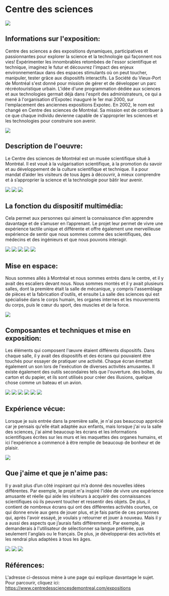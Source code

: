 # Centre des sciences

<img src="/Visite_en_groupe/media/l'exposition.jpg"> 

## **Informations sur l'exposition:**
Centre des sciences a des expositions dynamiques, participatives et passionnantes pour explorer la science et la technologie qui façonnent nos vies! Expérimenter les innombrables retombées de l'essor scientifique et technique, imaginez le futur et découvrez l'impact des enjeux environnementaux dans des espaces stimulants où on peut toucher, manipuler, tester grâce aux dispositifs interactifs.
La Société du Vieux-Port de Montréal s'est donné pour mission de gérer et de développer un parc récréotouristique urbain. L'idée d'une programmation dédiée aux sciences et aux technologies germait déjà dans l'esprit des administrateurs, ce qui a mené à l'organisation d'Expotec inauguré le 1er mai 2000, sur l'emplacement des anciennes expositions Expotec. En 2002, le nom est changé en Centre des sciences de Montréal. Sa mission est de contribuer à ce que chaque individu devienne capable de s'approprier les sciences et les technologies pour construire son avenir.

<img src="/Visite_en_groupe/media/Vue_d'ensemble.jpg"> 

## **Description de l'oeuvre:**

Le Centre des sciences de Montréal est un musée scientifique situé à Montréal. Il est voué à la vulgarisation scientifique, à la promotion du savoir et au développement de la culture scientifique et technique. Il a pour mandat d’aider les visiteurs de tous âges à découvrir, à mieux comprendre et à s’approprier la science et la technologie pour bâtir leur avenir.

<img src="/Visite_en_groupe/media/cartel1.jpg"> 
<img src="/Visite_en_groupe/media/cartel2.jpg"> 
<img src="/Visite_en_groupe/media/cartel3.jpg"> 

## **La fonction du dispositif multimédia:**

Cela permet aux personnes qui aiment la connaissance d’en apprendre davantage et de s’amuser en l’apprenant.
Le projet leur permet de vivre une expérience tactile unique et différente et offre également une merveilleuse expérience de sentir que nous sommes comme des scientifiques, des médecins et des ingénieurs et que nous pouvons interagir.

<img src="/Visite_en_groupe/media/Type-d'installation.mp4"> 
<img src="/Visite_en_groupe/media/Type-d'installation1.jpg"> 
<img src="/Visite_en_groupe/media/Type-d'installation2.jpg"> 
<img src="/Visite_en_groupe/media/Type-d'installation3.jpg"> 
<img src="/Visite_en_groupe/media/Fonction_du_dispositif.mp4"> 

## **Mise en espace:**

Nous sommes allés à Montréal et nous sommes entrés dans le centre, et il y avait des escaliers devant nous. Nous sommes montés et il y avait plusieurs salles, dont la première était la salle de mécanique, y compris l'assemblage de pièces et la fabrication d'outils, et ensuite La salle des sciences qui est spécialisée dans le corps humain, les organes internes et les mouvements du corps, puis le cœur du sport, des muscles et de la force.

<img src="/Visite_en_groupe/media/Vue_d'ensemble.jpg"> 

## **Composantes et techniques et mise en exposition:**

Les éléments qui composent l'œuvre étaient différents dispositifs. Dans chaque salle, il y avait des dispositifs et des écrans qui pouvaient être touchés pour essayer de pratiquer une activité. Chaque écran émettait également un son lors de l'exécution de diverses activités amusantes. Il existe également des outils secondaires tels que l'ouverture. des boîtes, du carton et du papier, et ils sont utilisés pour créer des illusions, quelque chose comme un bateau et un avion.

<img src="/Visite_en_groupe/media/Parties_composantes.jpg"> 
<img src="/Visite_en_groupe/media/Parties_composantes2.jpg"> 
<img src="/Visite_en_groupe/media/Parties_composantes3.jpg"> 
<img src="/Visite_en_groupe/media/Parties_composantes4.jpg"> 
<img src="/Visite_en_groupe/media/Parties_composantes5.jpg">  
<img src="/Visite_en_groupe/media/mise_en_exposition.jpg">  

## **Expérience vécue:**

Lorsque je suis entrée dans la première salle, je n'ai pas beaucoup apprécié car je pensais qu'elle était adaptée aux enfants, mais lorsque j'ai vu la salle des sciences, j'ai aimé beaucoup les écrans et les informations scientifiques écrites sur les murs et les maquettes des organes humains, et ici l'expérience a commencé à être remplie de beaucoup de bonheur et de plaisir.

<img src="/Visite_en_groupe/media/posture.png">  

## **Que j'aime et que je n'aime pas:**

Il y avait plus d’un côté inspirant qui m’a donné des nouvelles idées différentes. Par exemple, le projet m'a inspiré l'idée de vivre une expérience amusante et réelle qui aide les visiteurs à acquérir des connaissances scientifiques où ils peuvent toucher et ressentir des objets.
De plus, il contient de nombreux écrans qui ont des différentes activités courtes, ce qui donne envie aux gens de jouer plus, et je fais partie de ces personnes qui, après l'avoir essayé, je voulais y retourner et jouer à nouveau.
Mais il y a aussi des aspects que j’aurais faits différemment. Par exemple, je demanderais à l'utilisateur de sélectionner sa langue préférée, pas seulement l'anglais ou le français.
De plus, je développerai des activités et les rendrai plus adaptées à tous les âges.

<img src="/Visite_en_groupe/media/j'aime.jpg">  
<img src="/Visite_en_groupe/media/j'aime2.jpg">  
<img src="/Visite_en_groupe/media/n'aime_pas.jpg">  

## **Références:**
L'adresse ci-dessous mène à une page qui explique davantage le sujet. 
Pour parcourir, cliquez ici:
<https://www.centredessciencesdemontreal.com/expositions>
